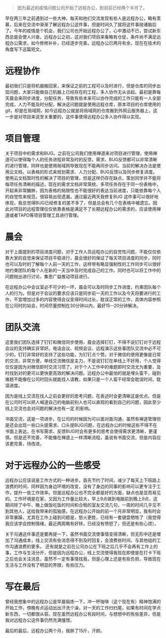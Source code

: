 >因为最近的疫情问题公司开始了远程办公，到目前已经两个半月了。

早在两三年之前遇到过一些大神，每天和他们交流发现有些人是远程办公，略有羡慕，后来在交流中渐渐了解远程办公这件事，但是时间久了就将这件事抛诸脑后了。今年的疫情是个机会，我们公司也开始远程办公了，心中激动不已，尝试新东西总是会使人兴奋。远程办公之初，这对我们项目来看略有仓促，条件尚不满足远程办公需求，如今修修补补，已经逐步完善。远程办公已两月有余，现在在技术的角度写下这篇短文。

# 远程协作
最初我们只是将机器搬回家，来保证之前的工程可以及时进行，但是仓库的同步出现问题，大家只能做自己机器上已经存在的工程，多人协作无从谈起。最初是靠每天晨会来同步进度，分配任务，导致有些本来可以协作完成的工作只能有一人全部完成，人力不能及时分配，解决这问题就是使用远程仓库，原本项目的仓库使用的git，却是在局域网，如今远程办公就是将局域网的仓库搬到外网云服务器上，这一步是对项目来说至关重要的，这件事使得远程办公多人协作得以实现。

# 项目管理
关于项目中的需求和BUG。之前在公司我们使用禅道来对项目进行管理，使用禅道可以使得每个人的任务进程非常及时的反馈，需求、BUG反馈都可以非常清晰的进行管理，同样也是使用局域网导致现在不能再同步访问。当前的解决办法是使用云文档，以表格的形式来规划需求、人力分配、BUG反馈以及同步修复进度。使用云文档暂时性的解决了项目的管理，但是这样仍存在缺点，策划同学并不能将每项任务清晰的描述，现在的需求文档非常笼统，多项任务存在于同一份表格中，开起来非常臃肿，因为表格的局限性也不能很好的表达当前进度，只能依靠每个人的自觉性来规范，很容易出现遗漏，通过最近两天我修复BUG 这件事可以很好地体现，我总觉得BUG已经修复的差不多了，但是总会有几个在表格中被遗忘。因此对项目的远程管理仅仅依靠表格是满足不了长期远程办公的需求的，应该使用禅道或者TAPD等项目管理工具进行管理。
    
# 晨会
对于上面提到的项目进度问题，对于工作人员远程办公的自觉性问题，不能仅仅依靠大家的自觉来保证项目平稳进行，晨会很好的保证了每天项目进度的同步，同时也可以及时的了解每个人前一天的工作，这样带有略显强制性的工作同步可以很好地约束团队的每个人在新的一天当中及时完成自己的工作。同时也可以将工作中的问题抛出进行讨论，集思广益推动项目进行。

在远程办公中会议室必不可少的一环，晨会可以及时同步工作进度，约束团队每个人的行为。但是对于会议的要求应该只是同步前一天的工作以及今天将要进行的工作，不宜增加过多的内容使得会议变得时间过长，耽误正常的工作，具体内容参照在公司时的站会，时间尽量控制在30分钟以内，最好15--20分钟解决。

# 团队交流
这里我们团队选择了钉钉和微信同步使用，晨会选择钉钉，不得不说钉钉对于远程会议的支持确实非常好。电话会议、视频会议、远程演示这些事团队交流中必不可少的，钉钉非常好的支持了这些功能，为钉钉点个赞。对于微信的使用更像是日常的交流，非常方便，单线交流微信是主力，不是说钉钉在单线上不好用，个人觉得仅仅是因为对微信即时交流习惯了。对于个人工作中的难题即时交流尤为重要，及时找到对的更可以更快更高效的解决问题。远程办公中最怕的就是埋头蛮干，碰到难题不能像在公司时回头就能找人请教，如果只是一个人蛮干经常会耽误时间，耽误进度。

因为是线上交流在找人之前会更好的思考问题，在表述时会更清晰这是优点。但是在公司时可以把人喊道自己的电脑前别人也可以直观的看到自己的问题，因此至少线上交流也会对问题的解决也有一定
的影响。

书面交流，这是一项进步。在公司的时候因为可以面对面沟通，虽然有禅道管理但是还会出现一些口头提需求、口头提BUG问题，在远程办公的时候这些不得不在书面上表达，在书写需求、反馈BUG时会有更多的思考会使得需求更清晰，更谨慎。但是还不完善，不能像在禅道上一样清晰流程，虽说有书面交流，但是内容应该更完善，待改进。

# 对于远程办公的一些感受
远程办公应该说是工作方式的一种进步。首先节约了时间，减少了每天上下班路上浪费的时间，同样因为身边环境的改变，没有了身边的同事的影响可以更专注于工作，提升一些工作效率。但是远程办公也不完全都是好的方面，缺点也是显而易见的。工作环境是在家，又因为工作量比较大，早上9点做到电脑前到晚上9点，这期间除了中午、晚上做饭吃饭的时间和合租的室友交流几句，一周的时间几乎见不到其他人，这给我带来的孤独感，在远程办公开始的前一个月非常明显，我有时会非常暴躁，尤其在工作上碰到问题是，怒火更胜，已经有一套键盘牺牲了（我觉得我应该学会控制情绪，最近两周略有好转，已经没有愤怒了，但还是有些心烦）。

关于沟通这件事还是要再提一下，虽然书面交流使事情变得清晰，但无形中还是增加了沟通成本，线上交流有些消息得不到及时回复，会浪费些时间，与其他组的工作沟通浪费的更多。
还有就是之前在公司办公在下班之后几乎不会再有工作上的事，工作与生活分开，但是因为远程办公，线上交流使得我现在即使是在打卡下班之后也会关注消息，虽然不一定有事情找我，但是心理上还是有些负担，导致现在生活与工作没有了明显的界限，有些压力。

# 写在最后
  曾经我想象中的远程办公是早晨锻炼一下，冲一杯咖啡（这个现在有）精神饱满的开始工作，傍晚有点运动出出汗洗个澡，对一天的工作扫扫尾，如果有时间在学点新东西，一切都很从容。现在虽然远程办公有段时间，与想想中的有些差异，但是我对远程办公这件事仍然充满憧憬。

  最后的最后，远程办公两个月，我胖了15斤，汗颜。

